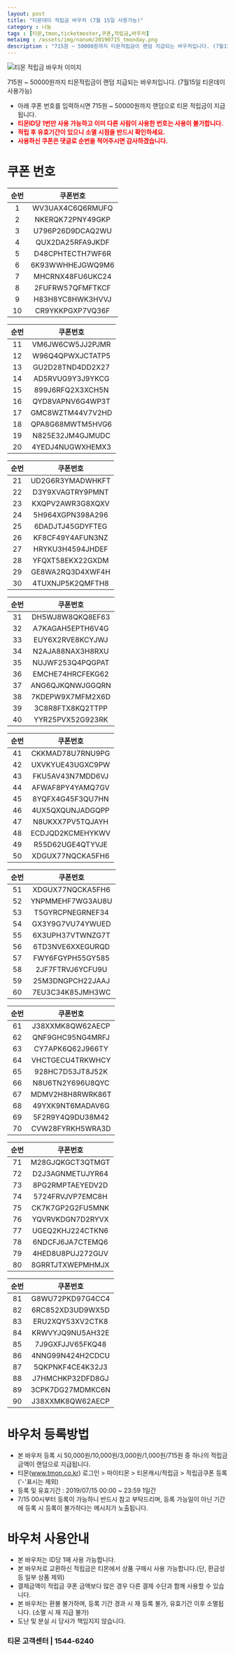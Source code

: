```yaml
---
layout: post
title: "티몬데이 적립금 바우처 (7월 15일 사용가능)"
category : 나눔
tags : [티몬,tmon,ticketmoster,쿠폰,적립금,바우처]
metaimg : /assets/img/nanum/20190715_tmonday.png
description : "715원 ~ 50000원까지 티몬적립금이 랜덤 지급되는 바우처입니다. (7월15일 티몬데이 사용가능)"
---
```


![티몬 적립금 바우처 이미지](/assets/img/nanum/20190715_tmonday.png)

715원 ~ 50000원까지 티몬적립금이 랜덤 지급되는 바우처입니다. (7월15일 티몬데이 사용가능)
- 아래 쿠폰 번호를 입력하시면 715원 ~ 50000원까지 랜덤으로 티몬 적립금이 지급됩니다.    
- <b style="color:red">티몬ID당 1번만 사용 가능하고 이미 다른 사람이 사용한 번호는 사용이 불가합니다.</b>    
- <b style="color:red">적립 후 유효기간이 있으니 소멸 시점을 반드시 확인하세요.</b>
- <b style="color:red">사용하신 쿠폰은 댓글로 순번을 적어주시면 감사하겠습니다.</b>


# 쿠폰 번호 #

| 순번 | 쿠폰번호 |     
|:----:|:----:|       
|1|WV3UAX4C6Q6RMUFQ|           
|2|NKERQK72PNY49GKP|     
|3|U796P26D9DCAQ2WU|     
|4|QUX2DA25RFA9JKDF|      
|5|D48CPHTECTH7WF6R|      
|6|6K93WWHHEJGWQ9M6|      
|7|MHCRNX48FU6UKC24|      
|8|2FUFRW57QFMFTKCF|      
|9|H83H8YC8HWK3HVVJ|       
|10|CR9YKKPGXP7VQ36F|      


| 순번 | 쿠폰번호 |     
|:----:|:----:|       
|11|VM6JW6CW5JJ2PJMR|           
|12|W96Q4QPWXJCTATP5|     
|13|GU2D28TND4DD2X27|     
|14|AD5RVUG9Y3J9YKCG|      
|15|899J6RFQ2X3XCH5N|      
|16|QYD8VAPNV6G4WP3T|      
|17|GMC8WZTM44V7V2HD|      
|18|QPA8G68MWTM5HVG6|      
|19|N825E32JM4GJMUDC|       
|20|4YEDJ4NUGWXHEMX3|     


| 순번 | 쿠폰번호 |     
|:----:|:----:|       
|21|UD2G6R3YMADWHKFT|           
|22|D3Y9XVAGTRY9PMNT|     
|23|KXQPV2AWR3G8XQXV|     
|24|5H964XGPN398A296|      
|25|6DADJTJ45GDYFTEG|      
|26|KF8CF49Y4AFUN3NZ|      
|27|HRYKU3H4594JHDEF|      
|28|YFQXT58EKX22GXDM|
|29|GE8WA2RQ3D4XWF4H|             
|30|4TUXNJP5K2QMFTH8|     

| 순번 | 쿠폰번호 |     
|:----:|:----:|       
|31|DH5WJ8W8QKQ8EF63|           
|32|A7KAGAH5EPTH6V4G|     
|33|EUY6X2RVE8KCYJWJ|     
|34|N2AJA88NAX3H8RXU|      
|35|NUJWF253Q4PQGPAT|      
|36|EMCHE74HRCFEKG62|      
|37|ANG6QJKQNWJGGQRN|      
|38|7KDEPW9X7MFM2X6D|      
|39|3C8R8FTX8KQ2TTPP|       
|40|YYR25PVX52G923RK|       

| 순번 | 쿠폰번호 |     
|:----:|:----:|       
|41|CKKMAD78U7RNU9PG|           
|42|UXVKYUE43UGXC9PW|     
|43|FKU5AV43N7MDD6VJ|     
|44|AFWAF8PY4YAMQ7GV|      
|45|8YQFX4G45F3QU7HN|      
|46|4UX5QXQUNJADGQPP|      
|47|N8UKXX7PV5TQJAYH|      
|48|ECDJQD2KCMEHYKWV|      
|49|R55D62UGE4QTYVJE|       
|50|XDGUX77NQCKA5FH6|       
 
 
| 순번 | 쿠폰번호 |     
|:----:|:----:|       
|51|XDGUX77NQCKA5FH6|           
|52|YNPMMEHF7WG3AU8U|     
|53|T5GYRCPNEGRNEF34|     
|54|GX3Y9G7VU74YWUED|      
|55|6X3UPH37VTWNZG7T|      
|56|6TD3NVE6XXEGURQD|      
|57|FWY6FGYPH55GY585|      
|58|2JF7FTRVJ6YCFU9U|      
|59|25M3DNGPCH22JAAJ|       
|60|7EU3C34K85JMH3WC|      

| 순번 | 쿠폰번호 |     
|:----:|:----:|       
|61|J38XXMK8QW62AECP|           
|62|QNF9GHC95NG4MRFJ|     
|63|CY7APK6Q62J966TY|     
|64|VHCTGECU4TRKWHCY|      
|65|928HC7D53JT8J52K|      
|66|N8U6TN2Y696U8QYC|      
|67|MDMV2H8H8RWRK86T|      
|68|49YXK9NT6MADAV6G|      
|69|5F2R9Y4Q9DU38M42|       
|70|CVW28FYRKH5WRA3D|      

| 순번 | 쿠폰번호 |     
|:----:|:----:|       
|71|M28GJQKGCT3QTMGT|           
|72|D2J3AGNMETUJYR64|     
|73|8PG2RMPTAEYEDV2D|     
|74|5724FRVJVP7EMC8H|      
|75|CK7K7GP2G2FU5MNK|      
|76|YQVRVKDGN7D2RYVX|      
|77|UGEQ2KHJ224CTKN6|      
|78|6NDCFJ6JA7CTEMQ6|      
|79|4HED8U8PUJ272GUV|       
|80|8GRRTJTXWEPMHMJX|      


| 순번 | 쿠폰번호 |     
|:----:|:----:|       
|81|G8WU72PKD97G4CC4|           
|82|6RC852XD3UD9WX5D|     
|83|ERU2XQY53XV2CTK8|     
|84|KRWVYJQ9NU5AH32E|      
|85|7J9GXFJJV65FKQ48|      
|86|4NNG99N424H2CDCU|      
|87|5QKPNKF4CE4K32J3|      
|88|J7HMCHKP32DFD8GJ|      
|89|3CPK7DG27MDMKC6N|       
|90|J38XXMK8QW62AECP|      


# 바우처 등록방법 #
- 본 바우처 등록 시 50,000원/10,000원/3,000원/1,000원/715원 중 하나의 적립금 금액이 랜덤으로 지급됩니다.
- 티몬(www.tmon.co.kr) 로그인 > 마이티몬 > 티몬캐시/적립금 > 적립금쿠폰 등록 ('-'표시는 제외)
- 등록 및 유효기간 : 2019/07/15 00:00 ~ 23:59 1일간    
- 7/15 00시부터 등록이 가능하니 반드시 참고 부탁드리며, 등록 가능일이 아닌 기간에 등록 시 등록이 불가하다는 메시지가 노출됩니다.

# 바우처 사용안내 #
- 본 바우처는 ID당 1매 사용 가능합니다.
- 본 바우처로 교환하신 적립금은 티몬에서 상품 구매시 사용 가능합니다.(단, 환금성 등 일부 상품 제외)
- 결제금액이 적립금 쿠폰 금액보다 많은 경우 다른 결제 수단과 함께 사용할 수 있습니다.
- 본 바우처는 환불 불가하며, 등록 기간 경과 시 재 등록 불가, 유효기간 이후 소멸됩니다. (소멸 시 재 지급 불가)
- 도난 및 분실 시 당사가 책임지지 않습니다.

### 티몬 고객센터 | 1544-6240 ###
